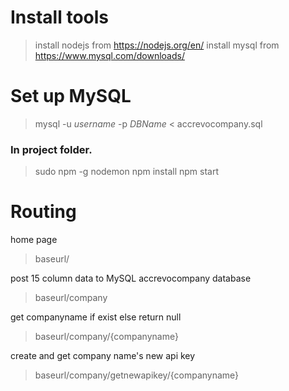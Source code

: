 # Install tools
>install nodejs from https://nodejs.org/en/
>install mysql from https://www.mysql.com/downloads/

# Set up MySQL
> mysql -u   _username_  -p   _DBName_  < accrevocompany.sql

### In project folder.
> sudo npm -g nodemon
> npm install
> npm start

# Routing
home page
> baseurl/

post 15 column data to MySQL accrevocompany database                                                                     
>  baseurl/company                                                

get companyname if exist else return null 
>  baseurl/company/{companyname}                     

create and get company name's new api key 
>  baseurl/company/getnewapikey/{companyname}   

